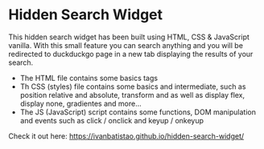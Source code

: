 # Hidden Search Widget

This hidden search widget has been built using HTML, CSS & JavaScript vanilla. With this small feature you can search anything and you will be redirected to duckduckgo page in a new tab displaying the results of your search.

- The HTML file contains some basics tags
- Th CSS (styles) file contains some basics and intermediate, such as position relative and absolute, transform and as well as display flex, display none, gradientes and more...
- The JS (JavaScript) script contains some functions, DOM manipulation and events such as click / onclick and keyup / onkeyup

Check it out here: https://ivanbatistao.github.io/hidden-search-widget/
